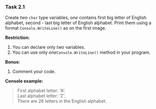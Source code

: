 ### Task 2.1


Create _two_ ```char``` type variables, _one_ contains first big letter of English alphabet, second - last big letter of English alphabet. Print them using a format ```Console.WriteLine()``` as on the first image.


**Restriction:** 
1. You can declare only _two_ variables.
2. You can use only _one_```Console.WriteLine()``` method in your program.


**Bonus:**
1. Comment your code.


**Console example:**
> First alphabet letter: 'A'. <br>
> Last alphabet letter: 'Z'. <br>
> There are 26 letters in the English alphabet.
